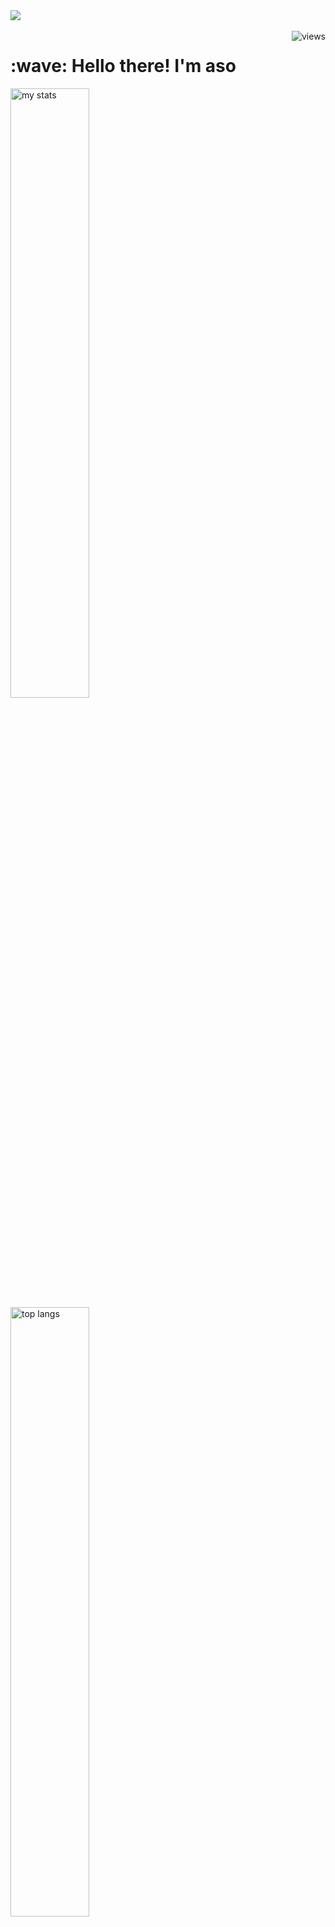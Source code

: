 <img src="https://github.com/Anmol-Baranwal/Cool-GIFs-For-GitHub/assets/74038190/d48893bd-0757-481c-8d7e-ba3e163feae7" />
<br><br>

<img align="right" alt="views" src="https://api.visitorbadge.io/api/visitors?path=aso-off&label=Profile%20views&countColor=%23f47373&style=flat"/>

<h1 align="left" id="macropower-title">:wave: Hello there! I'm aso</h1>
  <img alt="my stats" width="50%" src="https://github-readme-stats.vercel.app/api?username=aso-off&show_icons=true&theme=dracula"/>
  <img alt="top langs" width="50%" src="https://github-readme-stats.vercel.app/api/top-langs/?username=aso-off&layout=compact&theme=dracula"/>

## Info:
```ruby
CONST aso =
{
  pronouns: "He" | "him",
  use-tool: ["Visual_Studio", "JetBrains Family"],
  backend: ["Java", "Python"],
  frontend: ["HTML", "CSS", "JavaScript", "React", "VUE"],
  database: ["MySQL"],
  learning：["C++", "TypeScript", "NodeJS", "NextJS"],
  goal: "unknown"
}
```
<!--START_SECTION:waka-->
![Code Time](http://img.shields.io/badge/Code%20Time-37%20hrs%2044%20mins-blue)

![Profile Views](http://img.shields.io/badge/Profile%20Views-1166-blue)

![Lines of code](https://img.shields.io/badge/From%20Hello%20World%20I%27ve%20Written-807%20lines%20of%20code-blue)

**I'm a Night 🦉** 

```text
🌞 Morning                13 commits          ██░░░░░░░░░░░░░░░░░░░░░░░   08.12 % 
🌆 Daytime                54 commits          ████████░░░░░░░░░░░░░░░░░   33.75 % 
🌃 Evening                89 commits          ██████████████░░░░░░░░░░░   55.62 % 
🌙 Night                  4 commits           █░░░░░░░░░░░░░░░░░░░░░░░░   02.50 % 
```


📊 **This Week I Spent My Time On** 

```text
💬 Programming Languages: 
CSS                      8 hrs 27 mins       ████████████░░░░░░░░░░░░░   48.56 % 
HTML                     5 hrs 56 mins       █████████░░░░░░░░░░░░░░░░   34.13 % 
JavaScript               2 hrs 34 mins       ████░░░░░░░░░░░░░░░░░░░░░   14.74 % 
JSON                     8 mins              ░░░░░░░░░░░░░░░░░░░░░░░░░   00.82 % 
Git                      6 mins              ░░░░░░░░░░░░░░░░░░░░░░░░░   00.63 % 

🔥 Editors: 
VS Code                  17 hrs 24 mins      █████████████████████████   100.00 % 
```


 Last Updated on 19/03/2024 17:04:04 UTC
<!--END_SECTION:waka-->


## Codewars:

![codewars](https://www.codewars.com/users/aso_off/badges/large)

<h2 align="left">Languages-Frameworks-Tools: </h2>
<br/>
<div align="center">
<img src="https://skillicons.dev/icons?i=java,python,javascript,typescript&theme=dark" /><br>
  <img src="https://skillicons.dev/icons?i=html,css,react,vue,bootstrap,nodejs,nextjs,mysql&theme=dark" /><br>
  <img src="https://skillicons.dev/icons?i=vscode,idea,webstorm,git,figma,ps&theme=dark" /><br>
</div>
